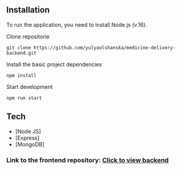## Installation

To run the application, you need to install Node.js (v.16).

Clone repositorie

```code
git clone https://github.com/yulyaolshanska/medicine-delivery-backend.git
```

Install the basic project dependencies

```code
npm install
```

Start development

```code
npm run start
```

## Tech

-   [Node JS] 
-   [Express] 
-   [MongoDB]

### Link to the frontend repository: [Click to view backend](https://github.com/yulyaolshanska/medicine-delivery)
